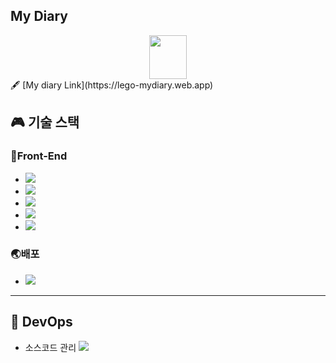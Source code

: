 
 ## My Diary
  <div align="center">
     <img src="https://user-images.githubusercontent.com/95139299/190842505-cd36dbb3-b027-44fd-a867-18e208fef772.png" width="60" height="70" /> 
  </div> 


 <div>
    🖋 [My diary Link](https://lego-mydiary.web.app)
 </div>



## :video_game: 기술 스택

### 🎨Front-End
<ul>
 <li><img src="https://img.shields.io/badge/JavaScript-F7DF1E?style=flat-square&logo=javascript&logoColor=black"/></li>
 <li><img src="https://img.shields.io/badge/HTML5-E34F26?style=flat-square&logo=html5&logoColor=white"/> </li>
 <li><img src="https://img.shields.io/badge/CSS3-1572B6?style=flat-square&logo=css3&logoColor=white"/></li>
 <li><img src="https://img.shields.io/badge/React-61DAFB?style=flat-square&logo=React&logoColor=black"/> </li>
 <li><img src="https://img.shields.io/badge/styled components-DB7093?style=flat-square&logo=styled-components&logoColor=white"/></li>
</ul>



### 🌏배포
  <ul>
   
   <li><img src="https://img.shields.io/badge/Firebase-FFCA28?style=flat-square&logo=firebase&logoColor=black"/></li>
  </ul>



-------------------------------------------------


## 💛 DevOps
 * 소스코드 관리  <img src="https://img.shields.io/badge/Git-F05032?style=flat-square&logo=git&logoColor=white"/>

